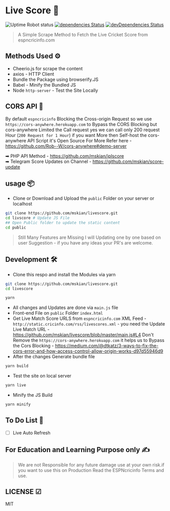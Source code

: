 # Live Score 🔔

![Uptime Robot status](https://img.shields.io/uptimerobot/status/m784277953-173703ec38dbb8847658812d) [![dependencies Status](https://david-dm.org/mskian/livescore/status.png)](https://david-dm.org/mskian/livescore) [![devDependencies Status](https://david-dm.org/mskian/livescore/dev-status.png)](https://david-dm.org/mskian/livescore?type=dev)  

> A Simple Scrape Method to Fetch the Live Cricket Score from espncricinfo.com

## Methods Used ⚙

- Cheerio.js for scrape the content
- axios - HTTP Client
- Bundle the Package using browserify.JS
- Babel - Minify the Bundled JS
- Node `http-server` - Test the Site Locally

## CORS API 🍔

By default `espncricinfo` Blocking the Cross-origin Request so we use `https://cors-anywhere.herokuapp.com` to Bypass the CORS Blocking but cors-anywhere Limited the Call request yes we can call only 200 request Hour (`200 Request for 1 Hour`) if you want More then Self-host the cors-anywhere API Script it's Open Source For More Refer here - <https://github.com/Rob--W/cors-anywhere#demo-server>

➡ PHP API Method - <https://github.com/mskian/iplscore>  
➡ Telegram Score Updates on Channel - <https://github.com/mskian/score-update>

## usage 📦

- Clone or Download and Upload the `public` Folder on your server or localhost

```sh
git clone https://github.com/mskian/livescore.git
cd livscore # Update JS File
## Open Public folder to update the static content
cd public
```

> Still Many Features are Missing I will Updating one by one based on user Suggestion -  if you have any ideas your PR's are welcome.

## Development 🛠

- Clone this respo and install the Modules via yarn
  
```sh
git clone https://github.com/mskian/livescore.git
cd livescore
```

```sh
yarn
```

- All changes and Updates are done via `main.js` file
- Front-end File on `public` Folder `index.html`
- Get Live Match Score URLS from `espncricinfo.com` XML Feed - `http://static.cricinfo.com/rss/livescores.xml` - you need the Update Live Match URL - <https://github.com/mskian/livescore/blob/master/main.js#L4> Don't Remove the `https://cors-anywhere.herokuapp.com` it helps us to Bypass the Cors Blocking - <https://medium.com/@dtkatz/3-ways-to-fix-the-cors-error-and-how-access-control-allow-origin-works-d97d55946d9>
- After the changes Generate bundle file

```sh
yarn build
```

- Test the site on local server

```sh
yarn live
```

- Minify the JS Build

```sh
yarn minify
```

## To Do List 🔖

- [ ] Live Auto Refresh

## For Education and Learning Purpose only ✍

> We are not Responsible for any future damage use at your own risk.if you want to use this on Production Read the ESPNcricinfo Terms and use.

## LICENSE ☑

MIT
